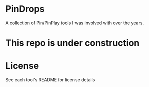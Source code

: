 # PinDrops
A collection of Pin/PinPlay tools I was involved with over the years.

# This repo is under construction
# License
See each tool's README for license details


